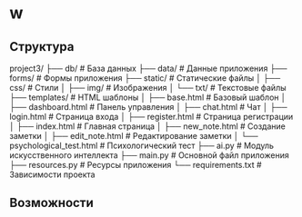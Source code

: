 # w

## Структура 

project3/
├── db/                      # База данных
├── data/                    # Данные приложения
├── forms/                   # Формы приложения
├── static/                  # Статические файлы
│   ├── css/                # Стили
│   ├── img/                # Изображения
│   └── txt/                # Текстовые файлы
├── templates/               # HTML шаблоны
│   ├── base.html           # Базовый шаблон
│   ├── dashboard.html      # Панель управления
│   ├── chat.html           # Чат
│   ├── login.html          # Страница входа
│   ├── register.html       # Страница регистрации
│   ├── index.html          # Главная страница
│   ├── new_note.html       # Создание заметки
│   ├── edit_note.html      # Редактирование заметки
│   └── psychological_test.html # Психологический тест
├── ai.py                    # Модуль искусственного интеллекта
├── main.py                  # Основной файл приложения
├── resources.py             # Ресурсы приложения
└── requirements.txt         # Зависимости проекта

## Возможности
